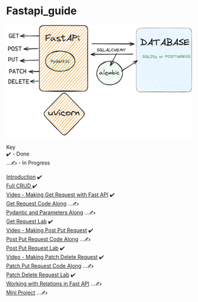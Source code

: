 # Fastapi_guide

![Fast Api Guide](./Pydantic-Uvicorn-Fastapi-2023-04-22-0925.png)  

Key  
✔️ - Done   
...✍️ - In Progress 
  
[Introduction](https://github.com/otienosteve/intro-to-fastapi)  ✔️  
[Full CRUD ](https://drive.google.com/file/d/1Fz6pHjmGDX3ajPlixWY9xyeQcYjiTPd7/view)   ✔️    
[Video - Making Get Request with Fast API](https://youtu.be/Jv4ZJzLTfmQ)   ✔️              
[Get Request Code Along]() ...✍️    
[Pydantic and Parameters Along]() ...✍️      
[Get Request Lab](https://github.com/otienosteve/python-p3-get-request-lab)   ✔️  
[Video - Making Post Put Request](https://youtu.be/2hUYrYTanG0)   ✔️    
[Post Put Request Code Along]() ...✍️          
[Post Put Request Lab](https://github.com/otienosteve/python-p3-post-put-request-lab/)  ✔️  
[Video - Making Patch Delete Request](https://youtu.be/I9IJdTqyIaM?list=PLqVWkj8fK0M231C7JKK3EzXxUZrzICTIq)   ✔️  
[Patch Put Request Code Along]() ...✍️     
[Patch Delete Request Lab](https://youtu.be/I9IJdTqyIaM)  ✔️      
[Working with Relations in Fast API](https://github.com/otienosteve/working-with-related-database-data-in-fast-api) ...✍️       
[Mini Project](https://github.com/otienosteve/fast-api-mini-project) ...✍️  
